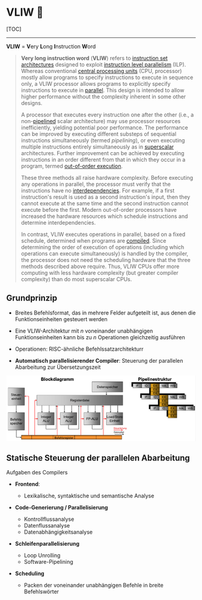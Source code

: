# VLIW 

[TOC]



------

**VLIW** = **V**ery **L**ong **I**nstruction **W**ord

> **Very long instruction word** (**VLIW**) refers to [instruction set architectures](https://en.wikipedia.org/wiki/Instruction_set_architecture) designed to exploit [instruction level parallelism](https://en.wikipedia.org/wiki/Instruction_level_parallelism) (ILP). Whereas conventional [central processing units](https://en.wikipedia.org/wiki/Central_processing_unit) (CPU, processor) mostly allow programs to specify instructions to execute in sequence only, a VLIW processor allows programs to explicitly specify instructions to execute in [parallel](https://en.wikipedia.org/wiki/Parallel_computing). This design is intended to allow higher performance without the complexity inherent in some other designs.
>
> A processor that executes every instruction one after the other (i.e., a non-[pipelined](https://en.wikipedia.org/wiki/Pipelining) scalar architecture) may use processor resources inefficiently, yielding potential poor performance. The performance can be improved by executing different substeps of sequential instructions simultaneously (termed *pipelining*), or even executing multiple instructions entirely simultaneously as in [superscalar](https://en.wikipedia.org/wiki/Superscalar) architectures. Further improvement can be achieved by executing instructions in an order different from that in which they occur in a program, termed [out-of-order execution](https://en.wikipedia.org/wiki/Out-of-order_execution).
>
> These three methods all raise hardware complexity. Before executing any operations in parallel, the processor must verify that the instructions have no [interdependencies](https://en.wikipedia.org/wiki/Dependence_analysis). For example, if a first instruction's result is used as a second instruction's input, then they cannot execute at the same time and the second instruction cannot execute before the first. Modern out-of-order processors have increased the hardware resources which schedule instructions and determine interdependencies.
>
> In contrast, VLIW executes operations in parallel, based on a fixed schedule, determined when programs are [compiled](https://en.wikipedia.org/wiki/Compiler). Since determining the order of execution of operations (including which operations can execute simultaneously) is handled by the compiler, the processor does not need the scheduling hardware that the three methods described above require. Thus, VLIW CPUs offer more computing with less hardware complexity (but greater compiler complexity) than do most superscalar CPUs.



## Grundprinzip

- Breites Befehlsformat, das in mehrere Felder aufgeteilt ist, aus denen die Funktionseinheiten gesteuert werden

- Eine VLIW-Architektur mit $n$ voneinander unabhängigen Funktionseinheiten kann bis zu $n$ Operationen gleichzeitig ausführen
- Operationen: RISC-ähnliche Befehlssatzarchitekturr
- **Automatisch parallelisierender Compiler**: Steuerung der parallelen Abarbeitung zur Übersetzungszeit

<img src="https://raw.githubusercontent.com/EckoTan0804/upic-repo/master/uPic/截屏2020-07-02%2017.03.58.png" alt="截屏2020-07-02 17.03.58" style="zoom:80%;" />



## Statische Steuerung der parallelen Abarbeitung

Aufgaben des Compilers

- **Frontend**:
  - Lexikalische, syntaktische und semantische Analyse
- **Code-Generierung / Parallelisierung**
  - Kontrollflussanalyse 
  - Datenflussanalyse 
  - Datenabhängigkeitsanalyse

- **Schleifenparallelisierung**
  - Loop Unrolling 
  - Software-Pipelining
- **Scheduling**
  - Packen der voneinander unabhängigen Befehle in breite Befehlswörter
